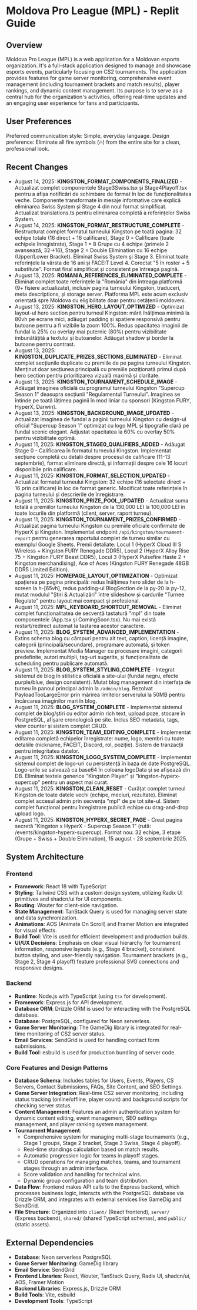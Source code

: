 # Moldova Pro League (MPL) - Replit Guide

## Overview
Moldova Pro League (MPL) is a web application for a Moldovan esports organization. It's a full-stack application designed to manage and showcase esports events, particularly focusing on CS2 tournaments. The application provides features for game server monitoring, comprehensive event management (including tournament brackets and match results), player rankings, and dynamic content management. Its purpose is to serve as a central hub for the organization's activities, offering real-time updates and an engaging user experience for fans and participants.

## User Preferences
Preferred communication style: Simple, everyday language.
Design preference: Eliminate all fire symbols (🔥) from the entire site for a clean, professional look.

## Recent Changes  
- August 14, 2025: **KINGSTON_FORMAT_COMPONENTS_FINALIZED** - Actualizat complet componentele Stage3Swiss.tsx și Stage4Playoff.tsx pentru a afișa notificări de schimbare de format în loc de funcționalitatea veche. Componente transformate în mesaje informative care explică eliminarea Swiss System și Stage 4 din noul format simplificat. Actualizat translations.ts pentru eliminarea completă a referințelor Swiss System.
- August 14, 2025: **KINGSTON_FORMAT_RESTRUCTURE_COMPLETE** - Restructurat complet formatul turneului Kingston pe toată pagina: 32 echipe totale (16 direct + 16 calificare), Stage 0 = Calificare (toate echipele înregistrate), Stage 1 = 8 Grupe cu 4 echipe (primele 2 avansează, 32→16), Stage 2 = Double Elimination cu 16 echipe (Upper/Lower Bracket). Eliminat Swiss System și Stage 3. Eliminat toate referințele la vârsta de 16 ani și FACEIT Level 4. Corectat "5 în roster + 5 substitute". Format final simplificat și consistent pe întreaga pagină.
- August 13, 2025: **ROMANIA_REFERENCES_ELIMINATED_COMPLETE** - Eliminat complet toate referințele la "România" din întreaga platformă (9+ fișiere actualizate), inclusiv pagina turneului Kingston, traduceri, meta descriptions, și storage server. Platforma MPL este acum exclusiv orientată spre Moldova cu eligibilitate doar pentru cetățenii moldoveni.
- August 13, 2025: **KINGSTON_HERO_LAYOUT_OPTIMIZED** - Optimizat layout-ul hero section pentru turneul Kingston: mărit înălțimea minimă la 80vh pe ecrane mici, adăugat padding și spațiere responsivă pentru butoane pentru a fi vizibile la zoom 100%. Redus opacitatea imaginii de fundal la 25% cu overlay mai puternic (80%) pentru vizibilitate îmbunătățită a textului și butoanelor. Adăugat shadow și border la butoane pentru contrast.
- August 13, 2025: **KINGSTON_DUPLICATE_PRIZES_SECTIONS_ELIMINATED** - Eliminat complet secțiunile duplicate cu premiile de pe pagina turneului Kingston. Menținut doar secțiunea principală cu premiile poziționată primul după hero section pentru prioritizarea vizuală maximă și claritate.
- August 13, 2025: **KINGSTON_TOURNAMENT_SCHEDULE_IMAGE** - Adăugat imaginea oficială cu programul turneului Kingston "Supercup Season 1" deasupra secțiunii "Regulamentul Turneului". Imaginea se întinde pe toată lățimea paginii în mod liniar cu sponsori (Kingston FURY, HyperX, Darwin).
- August 13, 2025: **KINGSTON_BACKGROUND_IMAGE_UPDATED** - Actualizat imaginea de fundal a paginii turneului Kingston cu design-ul oficial "Supercup Season 1" optimizat cu logo MPL și tipografie clară pe fundal scenic elegant. Adjustat opacitatea la 60% cu overlay 50% pentru vizibilitate optimă.
- August 11, 2025: **KINGSTON_STAGE0_QUALIFIERS_ADDED** - Adăugat Stage 0 - Calificarea în formatul turneului Kingston. Implementat secțiune completă cu detalii despre procesul de calificare (11-13 septembrie), format eliminare directă, și informații despre cele 16 locuri disponibile prin calificare.
- August 11, 2025: **KINGSTON_FORMAT_SELECTION_UPDATED** - Actualizat formatul turneului Kingston: 32 echipe (16 selectate direct + 16 prin calificare) în loc de format generic. Modificat toate referințele în pagina turneului și descrierile de înregistrare.
- August 11, 2025: **KINGSTON_PRIZE_POOL_UPDATED** - Actualizat suma totală a premiilor turneului Kingston de la 130,000 LEI la 100,000 LEI în toate locurile din platformă (client, server, raport turneu).
- August 11, 2025: **KINGSTON_TOURNAMENT_PRIZES_CONFIRMED** - Actualizat pagina turneului Kingston cu premiile oficiale confirmate de HyperX și Kingston. Implementat endpoint `/api/kingston/tournament-report` pentru generarea raportului complet de turneu similar cu exemplul Google Sheets. Premii detaliate: Locul 1 (HyperX Cloud III S Wireless + Kingston FURY Renegade DDR5), Locul 2 (HyperX Alloy Rise 75 + Kingston FURY Beast DDR5), Locul 3 (HyperX Pulsefire Haste 2 + Kingston merchandising), Ace of Aces (Kingston FURY Renegade 48GB DDR5 Limited Edition).
- August 11, 2025: **HOMEPAGE_LAYOUT_OPTIMIZATION** - Optimizat spațierea pe pagina principală: redus înălțimea hero slider de la h-screen la h-[65vh], redus padding-ul BlogSection de la py-20 la py-12, mutat modulul "Știri & Actualizări" între slideshow și cardurile "Turnee Regulate" pentru layout mai compact și profesional.
- August 11, 2025: **MPL_KEYBOARD_SHORTCUT_REMOVAL** - Eliminat complet funcționalitatea de secvență tastatură "mpl" din toate componentele (App.tsx și ComingSoon.tsx). Nu mai există restart/redirect automat la tastarea acestor caractere.
- August 11, 2025: **BLOG_SYSTEM_ADVANCED_IMPLEMENTATION** - Extins schema blog cu câmpuri pentru alt text, caption, licență imagine, categorii (principală/secundare), programare automată, și token preview. Implementat Media Manager cu procesare imagini, categorii predefinite, autori multipli, tag-uri sugerite, și funcționalitate de scheduling pentru publicare automată.
- August 11, 2025: **BLOG_SYSTEM_STYLING_COMPLETE** - Integrat sistemul de blog în stilistica oficială a site-ului (fundal negru, efecte purple/blue, design consistent). Mutat blog management din interfața de turneu în panoul principal admin la `/admin/blog`. Rezolvat PayloadTooLargeError prin mărirea limitelor serverului la 50MB pentru încărcarea imaginilor mari în blog.
- August 11, 2025: **BLOG_SYSTEM_COMPLETE** - Implementat sistemul complet de blog/știri cu editor admin rich text, upload poze, stocare în PostgreSQL, afișare cronologică pe site. Inclus SEO metadata, tags, view counter și sistem complet CRUD.
- August 11, 2025: **KINGSTON_TEAM_EDITING_COMPLETE** - Implementat editarea completă echipelor înregistrate: nume, logo, membri cu toate detaliile (nickname, FACEIT, Discord, rol, poziție). Sistem de tranzacții pentru integritatea datelor.
- August 11, 2025: **KINGSTON_LOGO_SYSTEM_COMPLETE** - Implementat sistemul complet de logo-uri cu persistență în baza de date PostgreSQL. Logo-urile se salvează ca base64 în coloana logoData și se afișează din DB. Eliminat textele generice "Kingston Player" și "kingston-hyperx-supercup" pentru un aspect mai curat.
- August 11, 2025: **KINGSTON_CLEAN_RESET** - Curățat complet turneul Kingston de toate datele vechi (echipe, meciuri, rezultate). Eliminat complet accesul admin prin secvența "mpl" de pe tot site-ul. Sistem complet funcțional pentru înregistrare publică echipe cu drag-and-drop upload logo.
- August 11, 2025: **KINGSTON_HYPERX_SECRET_PAGE** - Creat pagina secretă "Kingston x HyperX - Supercup Season 1" (rută: /events/kingston-hyperx-supercup). Format nou: 32 echipe, 3 etape (Grupe + Swiss + Double Elimination), 15 august - 28 septembrie 2025.

## System Architecture

### Frontend
- **Framework**: React 18 with TypeScript
- **Styling**: Tailwind CSS with a custom design system, utilizing Radix UI primitives and shadcn/ui for UI components.
- **Routing**: Wouter for client-side navigation.
- **State Management**: TanStack Query is used for managing server state and data synchronization.
- **Animations**: AOS (Animate On Scroll) and Framer Motion are integrated for visual effects.
- **Build Tool**: Vite is used for efficient development and production builds.
- **UI/UX Decisions**: Emphasis on clear visual hierarchy for tournament information, responsive layouts (e.g., Stage 4 bracket), consistent button styling, and user-friendly navigation. Tournament brackets (e.g., Stage 2, Stage 4 playoff) feature professional SVG connections and responsive designs.

### Backend
- **Runtime**: Node.js with TypeScript (using `tsx` for development).
- **Framework**: Express.js for API development.
- **Database ORM**: Drizzle ORM is used for interacting with the PostgreSQL database.
- **Database**: PostgreSQL, configured for Neon serverless.
- **Game Server Monitoring**: The GameDig library is integrated for real-time monitoring of CS2 server status.
- **Email Services**: SendGrid is used for handling contact form submissions.
- **Build Tool**: esbuild is used for production bundling of server code.

### Core Features and Design Patterns
- **Database Schema**: Includes tables for Users, Events, Players, CS Servers, Contact Submissions, FAQs, Site Content, and SEO Settings.
- **Game Server Integration**: Real-time CS2 server monitoring, including status tracking (online/offline, player count) and background scripts for checking server status.
- **Content Management**: Features an admin authentication system for dynamic content editing, event management, SEO settings management, and player ranking system management.
- **Tournament Management**:
    - Comprehensive system for managing multi-stage tournaments (e.g., Stage 1 groups, Stage 2 bracket, Stage 3 Swiss, Stage 4 playoff).
    - Real-time standings calculation based on match results.
    - Automatic progression logic for teams in playoff stages.
    - CRUD operations for managing matches, teams, and tournament stages through an admin interface.
    - Score validation and handling for technical wins.
    - Dynamic group configuration and team distribution.
- **Data Flow**: Frontend makes API calls to the Express backend, which processes business logic, interacts with the PostgreSQL database via Drizzle ORM, and integrates with external services like GameDig and SendGrid.
- **File Structure**: Organized into `client/` (React frontend), `server/` (Express backend), `shared/` (shared TypeScript schemas), and `public/` (static assets).

## External Dependencies

- **Database**: Neon serverless PostgreSQL
- **Game Server Monitoring**: GameDig library
- **Email Service**: SendGrid
- **Frontend Libraries**: React, Wouter, TanStack Query, Radix UI, shadcn/ui, AOS, Framer Motion
- **Backend Libraries**: Express.js, Drizzle ORM
- **Build Tools**: Vite, esbuild
- **Development Tools**: TypeScript